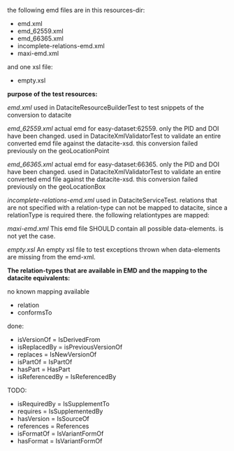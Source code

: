 the following emd files are in this resources-dir:

* emd.xml
* emd_62559.xml
* emd_66365.xml
* incomplete-relations-emd.xml
* maxi-emd.xml

and one xsl file:
* empty.xsl


**purpose of the test resources:**

*emd.xml*
used in DataciteResourceBuilderTest to test snippets of the conversion to datacite

*emd_62559.xml*
actual emd for easy-dataset:62559. only the PID and DOI have been changed.
used in DataciteXmlValidatorTest to validate an entire converted emd file against the datacite-xsd.
this conversion failed previously on the geoLocationPoint

*emd_66365.xml*
actual emd for easy-dataset:66365. only the PID and DOI have been changed.
used in DataciteXmlValidatorTest to validate an entire converted emd file against the datacite-xsd.
this conversion failed previously on the geoLocationBox

*incomplete-relations-emd.xml*
used in DataciteServiceTest.
relations that are not specified with a relation-type can not be mapped to datacite, since a relationType is required there.
the following relationtypes are mapped:

*maxi-emd.xml*
This emd file SHOULD contain all possible data-elements. is not yet the case.

*empty.xsl*
An empty xsl file to test exceptions thrown when data-elements are missing from the emd-xml.


**The relation-types that are available in EMD and the mapping to the datacite equivalents:**

no known mapping available
*    relation 
*    conformsTo

done:
*    isVersionOf = IsDerivedFrom
*    isReplacedBy = isPreviousVersionOf
*    replaces = IsNewVersionOf
*    isPartOf = IsPartOf
*    hasPart = HasPart
*    isReferencedBy = IsReferencedBy

TODO:
*    isRequiredBy = IsSupplementTo
*    requires = IsSupplementedBy
*    hasVersion = IsSourceOf
*    references = References
*    isFormatOf = IsVariantFormOf
*    hasFormat = IsVariantFormOf
